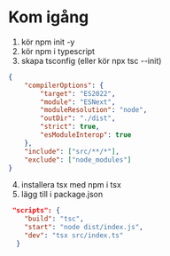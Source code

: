 # Kom igång

1. kör npm init -y
2. kör npm i typescript
3. skapa tsconfig (eller kör npx tsc --init)

```json
{
	"compilerOptions": {
		"target": "ES2022",
		"module": "ESNext",
		"moduleResolution": "node",
		"outDir": "./dist",
		"strict": true,
		"esModuleInterop": true
	},
	"include": ["src/**/*"],
	"exclude": ["node_modules"]
}
```

4. installera tsx med npm i tsx
5. lägg till i package.json

```json
 "scripts": {
    "build": "tsc",
    "start": "node dist/index.js",
    "dev": "tsx src/index.ts"
  }
```
